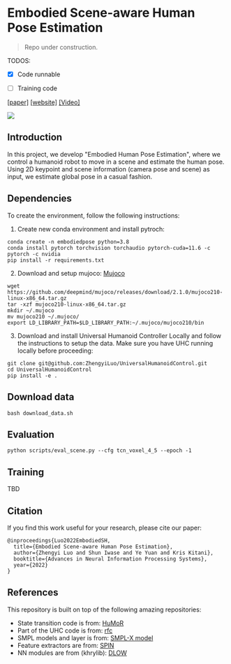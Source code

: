# Embodied Scene-aware Human Pose Estimation

> Repo under construction.  

TODOS:

- [x] Code runnable
- [ ] Training code 


[[paper]](https://arxiv.org/abs/2206.09106) [[website]](https://zhengyiluo.github.io/projects/embodied_pose/) [[Video]](https://www.youtube.com/watch?v=8Ae0xzqAtm8)

<div float="center">
  <img src="assets/gif/teaser.gif" />
</div>

## Introduction
In this project, we develop "Embodied Human Pose Estimation", where we control a humanoid robot to move in a scene and estimate the human pose. Using 2D keypoint and scene information (camera pose and scene) as input, we estimate global pose in a casual fashion.

## Dependencies

To create the environment, follow the following instructions: 

1. Create new conda environment and install pytroch:
```
conda create -n embodiedpose python=3.8
conda install pytorch torchvision torchaudio pytorch-cuda=11.6 -c pytorch -c nvidia
pip install -r requirements.txt
```

2. Download and setup mujoco: [Mujoco](http://www.mujoco.org/)
```
wget https://github.com/deepmind/mujoco/releases/download/2.1.0/mujoco210-linux-x86_64.tar.gz
tar -xzf mujoco210-linux-x86_64.tar.gz
mkdir ~/.mujoco
mv mujoco210 ~/.mujoco/
export LD_LIBRARY_PATH=$LD_LIBRARY_PATH:~/.mujoco/mujoco210/bin
```

3. Download and install Universal Humanoid Controller Locally and follow the instructions to setup the data. Make sure you have UHC running locally before proceeding:

```
git clone git@github.com:ZhengyiLuo/UniversalHumanoidControl.git 
cd UniversalHumanoidControl
pip install -e .
```

## Download data
```
bash download_data.sh
```

## Evaluation 
```
python scripts/eval_scene.py --cfg tcn_voxel_4_5 --epoch -1
```

## Training
TBD

## Citation
If you find this work useful for your research, please cite our paper:
```
@inproceedings{Luo2022EmbodiedSH,
  title={Embodied Scene-aware Human Pose Estimation},
  author={Zhengyi Luo and Shun Iwase and Ye Yuan and Kris Kitani},
  booktitle={Advances in Neural Information Processing Systems},
  year={2022}
}
```

## References
This repository is built on top of the following amazing repositories:
* State transition code is from: [HuMoR](https://github.com/davrempe/humor)
* Part of the UHC code is from: [rfc](https://github.com/Khrylx/RFC)
* SMPL models and layer is from: [SMPL-X model](https://github.com/vchoutas/smplx)
* Feature extractors are from: [SPIN](https://github.com/nkolot/SPIN)
* NN modules are from (khrylib): [DLOW](https://github.com/Khrylx/DLow)



